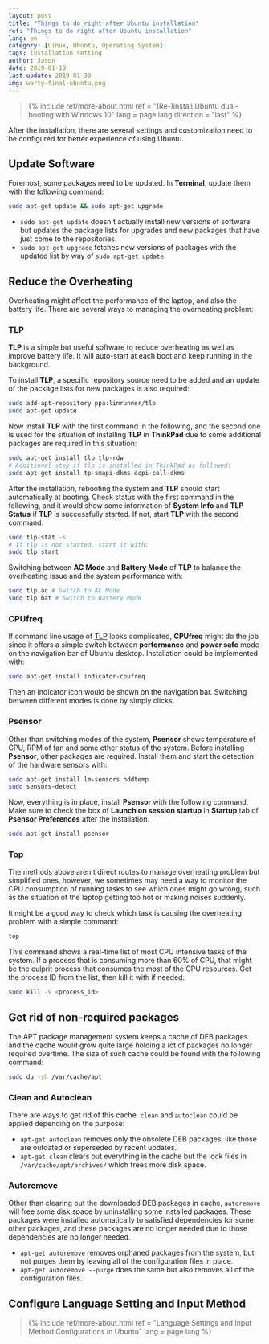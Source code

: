 ```yaml
---
layout: post
title: "Things to do right after Ubuntu installation"
ref: "Things to do right after Ubuntu installation"
lang: en
category: [Linux, Ubuntu, Operating System]
tags: installation setting
author: Jason
date: 2019-01-19
last-update: 2019-01-30
img: warty-final-ubuntu.png
---
```


> {% include ref/more-about.html ref = "(Re-)install Ubuntu dual-booting with Windows 10" lang = page.lang direction = "last" %}

After the installation, there are several settings and customization need to be
configured for better experience of using Ubuntu.

## Update Software
Foremost, some packages need to be updated. In **Terminal**, update them with the
following command:
```bash
sudo apt-get update && sudo apt-get upgrade
```
- ```sudo apt-get update``` doesn't actually install new versions of software but
updates the package lists for upgrades and new packages that have just come to the
repositories.
- ```sudo apt-get upgrade``` fetches new versions of packages with the updated
list by way of ```sudo apt-get update```.

## Reduce the Overheating
Overheating might affect the performance of the laptop, and also the battery life.
There are several ways to managing the overheating problem:

### TLP
**TLP** is a simple but useful software to reduce overheating as well as improve
battery life. It will auto-start at each boot and keep running in the background.

To install **TLP**, a specific repository source need to be added and an update
of the package lists for new packages is also required:
```bash
sudo add-apt-repository ppa:linrunner/tlp
sudo apt-get update
```
Now install **TLP** with the first command in the following, and the second one
is used for the situation of installing **TLP** in **ThinkPad** due to some
additional packages are required in this situation:
```bash
sudo apt-get install tlp tlp-rdw
# Additional step if tlp is installed in ThinkPad as followed:
sudo apt-get install tp-smapi-dkms acpi-call-dkms
```
After the installation, rebooting the system and **TLP** should start automatically
at booting. Check status with the first command in the following, and it would show
some information of **System Info** and **TLP Status** if **TLP** is successfully
started. If not, start **TLP** with the second command:
```bash
sudo tlp-stat -s
# If tlp is not started, start it with:
sudo tlp start
```
Switching between **AC Mode** and **Battery Mode** of **TLP** to balance the
overheating issue and the system performance with:
```bash
sudo tlp ac # Switch to AC Mode
sudo tlp bat # Switch to Battery Mode
```

### CPUfreq
If command line usage of [TLP](#tlp) looks complicated, **CPUfreq** might do the
job since it offers a simple switch between **performance** and **power safe** mode
on the navigation bar of Ubuntu desktop. Installation could be implemented with:
```bash
sudo apt-get install indicator-cpufreq
```
Then an indicator icon would be shown on the navigation bar. Switching between
different modes is done by simply clicks.

### Psensor
Other than switching modes of the system, **Psensor** shows temperature of CPU,
RPM of fan and some other status of the system. Before installing **Psensor**,
other packages are required. Install them and start the detection of the hardware
sensors with:
```bash
sudo apt-get install lm-sensors hddtemp
sudo sensors-detect
```
Now, everything is in place, install **Psensor** with the following command. Make
sure to check the box of **Launch on session startup** in **Startup** tab of **Psensor Preferences** after the installation.
```bash
sudo apt-get install psensor
```

### Top
The methods above aren't direct routes to manage overheating problem but simplified
ones, however, we sometimes may need a way to monitor the CPU consumption of
running tasks to see which ones might go wrong, such as the situation of the laptop
getting too hot or making noises suddenly.

It might be a good way to check which task is causing the overheating problem with
a simple command:
```bash
top
```
This command shows a real-time list of most CPU intensive tasks of the system. If
a process that is consuming more than 60% of CPU, that might be the culprit
process that consumes the most of the CPU resources. Get the process ID from the
list, then kill it with if needed:
```bash
sudo kill -9 <process_id>
```

## Get rid of non-required packages
The APT package management system keeps a cache of DEB packages and the cache
would grow quite large holding a lot of packages no longer required overtime. The
size of such cache could be found with the following command:
```bash
sudo du -sh /var/cache/apt
```

### Clean and Autoclean
There are ways to get rid of this cache. ```clean``` and ```autoclean``` could
be applied depending on the purpose:
- ```apt-get autoclean``` removes only the obsolete DEB packages, like those
are outdated or superseded by recent updates.
- ```apt-get clean``` clears out everything in the cache but the lock files
in ```/var/cache/apt/archives/``` which frees more disk space.

### Autoremove
Other than clearing out the downloaded DEB packages in cache, ```autoremove```
will free some disk space by uninstalling some installed packages. These packages
were installed automatically to satisfied dependencies for some other packages,
and these packages are no longer needed due to those dependencies are no longer
needed.
- ```apt-get autoremove``` removes orphaned packages from the system, but not
purges them by leaving all of the configuration files in place.
- ```apt-get autoremove --purge``` does the same but also removes all of the
configuration files.

## Configure Language Setting and Input Method
> {% include ref/more-about.html ref = "Language Settings and Input Method Configurations in Ubuntu" lang = page.lang %}
